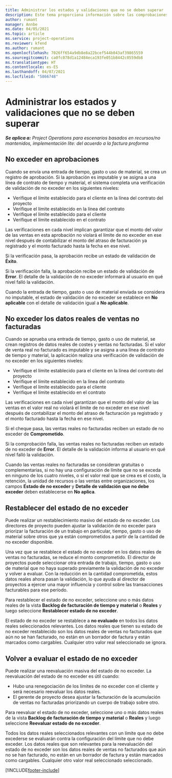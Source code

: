 ```yaml
---
title: Administrar los estados y validaciones que no se deben superar
description: Este tema proporciona información sobre las comprobaciones de límite que no deben superarse realizadas en Project Operations.
author: rumant
manager: Annbe
ms.date: 04/05/2021
ms.topic: article
ms.service: project-operations
ms.reviewer: kfend
ms.author: rumant
ms.openlocfilehash: 7026ff654a9db8e8a22bcef544b043af39865559
ms.sourcegitcommit: ca0fc078d1a12484eca193fe051b8442c0559db8
ms.translationtype: HT
ms.contentlocale: es-ES
ms.lasthandoff: 04/07/2021
ms.locfileid: "5866748"
---
```

# <a name="manage-not-to-exceed-status-and-validations"></a>Administrar los estados y validaciones que no se deben superar 

_**Se aplica a:** Project Operations para escenarios basados en recursos/no mantenidos, implementación lite: del acuerdo a la factura proforma_

## <a name="not-to-exceed-on-approvals"></a>No exceder en aprobaciones

Cuando se envía una entrada de tiempo, gasto o uso de material, se crea un registro de aprobación. Si la aprobación es imputable y se asigna a una línea de contrato de tiempo y material, el sistema completa una verificación de validación de no exceder en los siguientes niveles:

  - Verifique el límite establecido para el cliente en la línea del contrato del proyecto
  - Verifique el límite establecido en la línea del contrato
  - Verifique el límite establecido para el cliente
  - Verifique el límite establecido en el contrato

Las verificaciones en cada nivel implican garantizar que el monto del valor de las ventas en esta aprobación no violará el límite de no exceder en ese nivel después de contabilizar el monto del atraso de facturación ya registrado y el monto facturado hasta la fecha en ese nivel.

Si la verificación pasa, la aprobación recibe un estado de validación de **Éxito**.

Si la verificación falla, la aprobación recibe un estado de validación de **Error**. El detalle de la validación de no exceder informará al usuario en qué nivel falló la validación.

Cuando la entrada de tiempo, gasto o uso de material enviada se considera no imputable, el estado de validación de no exceder se establece en **No aplicable** con el detalle de validación igual a **No aplicable**.

## <a name="not-to-exceed-on-unbilled-sales-actuals"></a>No exceder los datos reales de ventas no facturadas

Cuando se aprueba una entrada de tiempo, gasto o uso de material, se crean registros de datos reales de costes y ventas no facturadas. Si el valor de venta real no facturado es imputable y se asigna a una línea de contrato de tiempo y material, la aplicación realiza una verificación de validación de no exceder en los siguientes niveles:

  - Verifique el límite establecido para el cliente en la línea del contrato del proyecto
  - Verifique el límite establecido en la línea del contrato
  - Verifique el límite establecido para el cliente
  - Verifique el límite establecido en el contrato

Las verificaciones en cada nivel garantizan que el monto del valor de las ventas en el valor real no violará el límite de no exceder en ese nivel después de contabilizar el monto del atraso de facturación ya registrado y el monto facturado hasta la fecha en ese nivel.

Si el cheque pasa, las ventas reales no facturadas reciben un estado de no exceder de **Comprometido**.

Si la comprobación falla, las ventas reales no facturadas reciben un estado de no exceder de **Error**. El detalle de la validación informa al usuario en qué nivel falló la validación.

Cuando las ventas reales no facturadas se consideran gratuitas o complementarias, si no hay una configuración de límite que no se exceda en ninguno de los cuatro niveles, o si el valor real que se crea es el costo, la retención, la unidad de recursos o las ventas entre organizaciones, los campos **Estado de no exceder** y **Detalle de validación que no debe exceder** deben establecerse en **No aplica**.

## <a name="reset-the-not-to-exceed-status"></a>Restablecer del estado de no exceder

Puede realizar un restablecimiento masivo del estado de no exceder. Los directores de proyecto pueden ajustar la validación de no exceder para priorizar la facturación de un trabajo en particular, tiempo, gasto o uso de material sobre otros que ya están comprometidos a partir de la cantidad de no exceder disponible.

Una vez que se restablece el estado de no exceder en los datos reales de ventas no facturadas, se reduce el monto comprometido. El director de proyectos puede seleccionar otra entrada de trabajo, tiempo, gasto o uso de material que no haya superado previamente la validación de no exceder y volver a evaluar. Con la reducción en la cantidad comprometida, estos datos reales ahora pasan la validación, lo que ayuda al director de proyectos a ejercer una mayor influencia y control sobre las transacciones facturables para ese período.

Para restablecer el estado de no exceder, seleccione uno o más datos reales de la vista **Backlog de facturación de tiempo y material** o **Reales** y luego seleccione **Restablecer estado de no exceder**.

El estado de no exceder se restablece a **no evaluado** en todos los datos reales seleccionados relevantes. Los datos reales que tienen su estado de no exceder restablecido son los datos reales de ventas no facturados que aún no se han facturado, no están en un borrador de factura y están marcados como cargables. Cualquier otro valor real seleccionado se ignora.

## <a name="reevaluate-not-to-exceed-status"></a>Volver a evaluar el estado de no exceder

Puede realizar una reevaluación masiva del estado de no exceder. La reevaluación del estado de no exceder es útil cuando:

  - Hubo una renegociación de los límites de no exceder con el cliente y será necesario reevaluar los datos reales.
  - El gerente de proyecto desea ajustar la facturación de la acumulación de ventas no facturadas priorizando un cuerpo de trabajo sobre otro.

Para reevaluar el estado de no exceder, seleccione uno o más datos reales de la vista **Backlog de facturación de tiempo y material** o **Reales** y luego seleccione **Reevaluar estado de no exceder**.

Todos los datos reales seleccionados relevantes con un límite que no debe excederse se evaluarán contra la configuración del límite que no debe exceder. Los datos reales que son relevantes para la reevaluación del estado de no exceder son los datos reales de ventas no facturados que aún no se han facturado, no están en un borrador de factura y están marcados como cargables. Cualquier otro valor real seleccionado seleccionado.


[!INCLUDE[footer-include](../../includes/footer-banner.md)]
